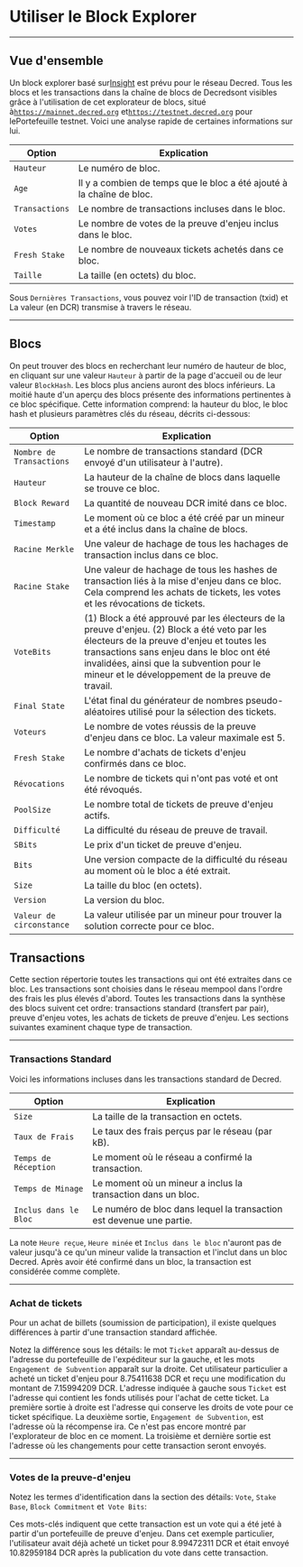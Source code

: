 # <i class="fa fa-cubes"></i> Utiliser le Block Explorer

---

## <i class="fa fa-info-circle"></i> Vue d'ensemble

Un block explorer basé sur[Insight](https://github.com/bitpay/insight-ui) est prévu pour le réseau Decred. Tous les blocs et les transactions dans la chaîne de blocs de Decredsont visibles grâce à l'utilisation de cet explorateur de blocs, situé à[`https://mainnet.decred.org`](https://mainnet.decred.org) et[`https://testnet.decred.org`](https://testnet.decred.org) pour lePortefeuille testnet. Voici une analyse rapide de certaines informations sur lui.

Option         | Explication
---            | ---
`Hauteur`       | Le numéro de bloc.
`Age`          | Il y a combien de temps que le bloc a été ajouté à la chaîne de bloc.
`Transactions` | Le nombre de transactions incluses dans le bloc.
`Votes`        | Le nombre de votes de la preuve d'enjeu inclus dans le bloc.
`Fresh Stake`  | Le nombre de nouveaux tickets achetés dans ce bloc.
`Taille`         | La taille (en octets) du bloc.

Sous `Dernières Transactions`, vous pouvez voir l'ID de transaction (txid) et
La valeur (en DCR) transmise à travers le réseau.

---

## <i class="fa fa-cube"></i> Blocs 

On peut trouver des blocs en recherchant leur numéro de hauteur de bloc,
en cliquant sur une valeur `Hauteur` à partir de la page d'accueil ou de leur
valeur `BlockHash`. Les blocs plus anciens auront des blocs inférieurs. La moitié
haute d'un aperçu des blocs présente des informations pertinentes à ce
bloc spécifique. Cette information comprend: la hauteur du bloc, le bloc
hash et plusieurs paramètres clés du réseau, décrits ci-dessous:

Option                   | Explication
---                      | ---
`Nombre de Transactions` | Le nombre de transactions standard (DCR envoyé d'un utilisateur à l'autre).
`Hauteur`                 | La hauteur de la chaîne de blocs dans laquelle se trouve ce bloc.
`Block Reward`           | La quantité de nouveau DCR imité dans ce bloc.
`Timestamp`              | Le moment où ce bloc a été créé par un mineur et a été inclus dans la chaîne de blocs.
`Racine Merkle`            | Une valeur de hachage de tous les hachages de transaction inclus dans ce bloc.
`Racine Stake`             | Une valeur de hachage de tous les hashes de transaction liés à la mise d'enjeu dans ce bloc. Cela comprend les achats de tickets, les votes et les révocations de tickets.
`VoteBits`               | (1) Block a été approuvé par les électeurs de la preuve d'enjeu. (2) Block a été veto par les électeurs de la preuve d'enjeu et toutes les transactions sans enjeu dans le bloc ont été invalidées, ainsi que la subvention pour le mineur et le développement de la preuve de travail.
`Final State`            | L'état final du générateur de nombres pseudo-aléatoires utilisé pour la sélection des tickets.
`Voteurs`                 | Le nombre de votes réussis de la preuve d'enjeu dans ce bloc. La valeur maximale est 5.
`Fresh Stake`            | Le nombre d'achats de tickets d'enjeu confirmés dans ce bloc.
`Révocations`            | Le nombre de tickets qui n'ont pas voté et ont été révoqués.
`PoolSize`               | Le nombre total de tickets de preuve d'enjeu actifs.
`Difficulté`             | La difficulté du réseau de preuve de travail.
`SBits`                  | Le prix d'un ticket de preuve d'enjeu.
`Bits`                   | Une version compacte de la difficulté du réseau au moment où le bloc a été extrait.
`Size`                   | La taille du bloc (en octets).
`Version`                | La version du bloc.
`Valeur de circonstance`                  | La valeur utilisée par un mineur pour trouver la solution correcte pour ce bloc.

## <i class="fa fa-exchange"></i> Transactions 

Cette section répertorie toutes les transactions qui ont été extraites dans ce
bloc. Les transactions sont choisies dans le réseau mempool dans l'ordre 
des frais les plus élevés d'abord. Toutes les transactions dans la synthèse des blocs suivent cet
ordre: transactions standard (transfert par pair), preuve d'enjeu
votes, les achats de tickets de preuve d'enjeu. Les sections suivantes
examinent chaque type de transaction.

---

### Transactions Standard

Voici les informations incluses dans les transactions standard de Decred.

Option              | Explication
---                 | ---
`Size`              | La taille de la transaction en octets.
`Taux de Frais`          | Le taux des frais perçus par le réseau (par kB).
`Temps de Réception`     | Le moment où le réseau a confirmé la transaction.
`Temps de Minage`        | Le moment où un mineur a inclus la transaction dans un bloc.
`Inclus dans le Bloc` | Le numéro de bloc dans lequel la transaction est devenue une partie.

La note `Heure reçue`, `Heure minée` et `Inclus dans le bloc` n'auront pas de valeur jusqu'à ce qu'un mineur valide la transaction et l'inclut dans un bloc Decred. Après avoir été confirmé dans un bloc, la transaction est considérée comme complète.


---

### Achat de tickets

Pour un achat de billets (soumission de participation), il existe quelques différences
à partir d'une transaction standard affichée.

Notez la différence sous les détails: le mot `Ticket` apparaît au-dessus de
l'adresse du portefeuille de l'expéditeur sur la gauche, et les mots `Engagement de
Subvention` apparaît sur la droite. Cet utilisateur particulier a acheté un
ticket d'enjeu pour 8.75411638 DCR et reçu une modification du montant
de 7.15994209 DCR. L'adresse indiquée à gauche sous `Ticket` est
l'adresse qui contient les fonds utilisés pour l'achat de cette
ticket. La première sortie à droite est l'adresse qui conserve
les droits de vote pour ce ticket spécifique. La deuxième sortie, `Engagement de
Subvention`, est l'adresse où la récompense ira. Ce n'est pas encore
montré par l'explorateur de bloc en ce moment. La troisième et dernière sortie
est l'adresse où les changements pour cette transaction seront envoyés.

---

### Votes de la preuve-d'enjeu

Notez les termes d'identification dans la section des détails: `Vote`, `Stake
Base`, `Block Commitment` et` Vote Bits`:

Ces mots-clés indiquent que cette transaction est un vote qui a été jeté
à partir d'un portefeuille de preuve d'enjeu. Dans cet exemple particulier, 
l'utilisateur avait déjà acheté un ticket pour 8.99472311 DCR et était
envoyé 10.82959184 DCR après la publication du vote dans cette transaction.
